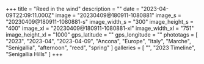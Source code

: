 +++
title = "Reed in the wind"
description = ""
date = "2023-04-09T22:09:11.000Z"
image = "20230409@180911-1080881"
image_s = "20230409@180911-1080881-s"
image_width_s = "300"
image_height_s = "400"
image_xl = "20230409@180911-1080881-xl"
image_width_xl = "751"
image_height_xl = "1000"
gps_latitude = ""
gps_longitude = ""
phototags = [ "2023", "2023-04", "2023-04-09", "Ancona", "Europe", "Italy", "Marche", "Senigallia", "afternoon", "reed", "spring" ]
galleries = [ "", "2023 Timeline", "Senigallia Hills" ]
+++
